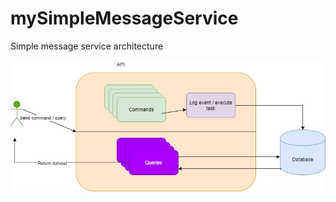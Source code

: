 # mySimpleMessageService
Simple message service architecture

![alt text](https://github.com/mprzybylek/mySimpleMessageService/blob/main/Images/Architecture.jpg)

